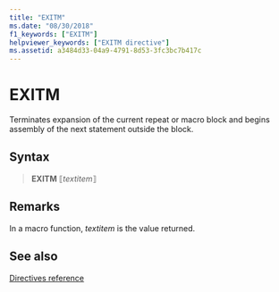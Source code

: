 ```yaml
---
title: "EXITM"
ms.date: "08/30/2018"
f1_keywords: ["EXITM"]
helpviewer_keywords: ["EXITM directive"]
ms.assetid: a3484d33-04a9-4791-8d53-3fc3bc7b417c
---
```

# EXITM

Terminates expansion of the current repeat or macro block and begins assembly of the next statement outside the block.

## Syntax

> **EXITM** ⟦*textitem*⟧

## Remarks

In a macro function, *textitem* is the value returned.

## See also

[Directives reference](directives-reference.md)

